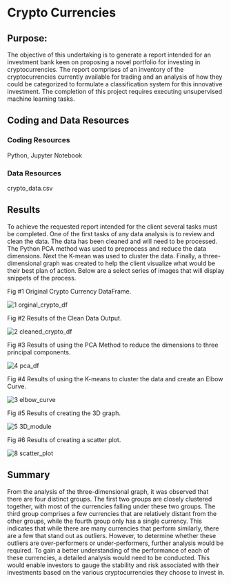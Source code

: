 # Crypto Currencies

## Purpose:
The objective of this undertaking is to generate a report intended for an investment bank keen on proposing a novel portfolio for investing in cryptocurrencies. The report comprises of an inventory of the cryptocurrencies currently available for trading and an analysis of how they could be categorized to formulate a classification system for this innovative investment. The completion of this project requires executing unsupervised machine learning tasks.

## Coding and Data Resources
### Coding Resources
Python, Jupyter Notebook
### Data Resources
crypto_data.csv

## Results
To achieve the requested report intended for the client several tasks must be completed. One of the first tasks of any data analysis is to review and clean the data. The data has been cleaned and will need to be processed. The Python PCA method was used to preprocess and reduce the data dimensions. Next the K-mean was used to cluster the data. Finally, a three-dimensional graph was created to help the client visualize what would be their best plan of action. Below are a select series of images that will display snippets of the process.

Fig #1 Original Crypto Currency DataFrame.

![1 orginal_crypto_df](https://user-images.githubusercontent.com/113568268/221070489-c18cb0ac-d414-45fa-b16b-c941a276ab16.png)

Fig #2 Results of the Clean Data Output.

![2 cleaned_crypto_df](https://user-images.githubusercontent.com/113568268/221070520-e74bfd5f-70e8-44c9-8722-722aa14af403.png)

Fig #3 Results of using the PCA Method to reduce the dimensions to three principal components.

![4 pca_df](https://user-images.githubusercontent.com/113568268/221070568-619ed79d-cf26-4276-9c5f-80e252b213b4.png)

Fig #4 Results of using the K-means to cluster the data and create an Elbow Curve. 

![3 elbow_curve](https://user-images.githubusercontent.com/113568268/221070585-0d078393-4a51-44c4-89e0-d87ab1dc0c01.png)

Fig #5 Results of creating the 3D graph.  

![5 3D_module](https://user-images.githubusercontent.com/113568268/221070666-a38ce6e6-ff41-46cb-a38e-f0dcd9e0f51e.png)

Fig #6 Results of creating a scatter plot. 

![8 scatter_plot](https://user-images.githubusercontent.com/113568268/221070712-89b3ca4e-6c80-4e69-95a3-e325b72ca36c.png)


## Summary
From the analysis of the three-dimensional graph, it was observed that there are four distinct groups. The first two groups are closely clustered together, with most of the currencies falling under these two groups. The third group comprises a few currencies that are relatively distant from the other groups, while the fourth group only has a single currency. This indicates that while there are many currencies that perform similarly, there are a few that stand out as outliers. However, to determine whether these outliers are over-performers or under-performers, further analysis would be required.
To gain a better understanding of the performance of each of these currencies, a detailed analysis would need to be conducted. This would enable investors to gauge the stability and risk associated with their investments based on the various cryptocurrencies they choose to invest in.




